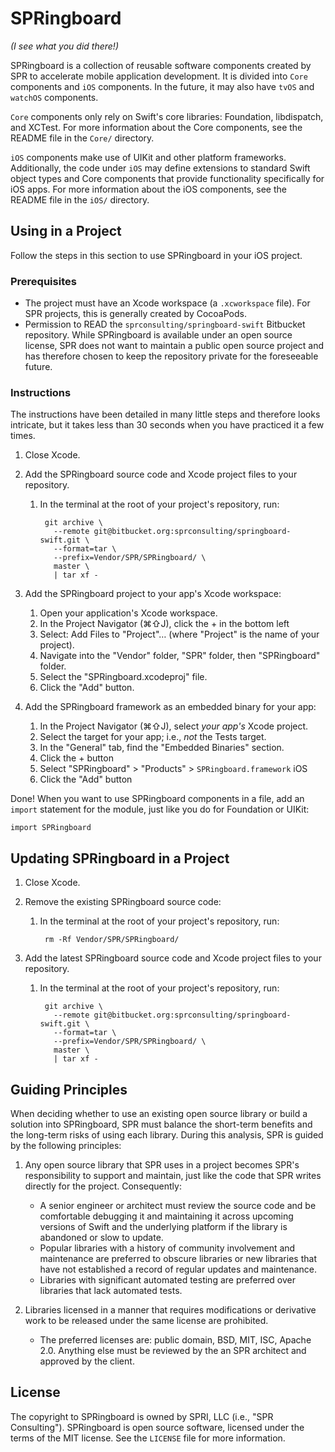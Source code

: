 SPRingboard
===========

_(I see what you did there!)_

SPRingboard is a collection of reusable software components created by SPR to
accelerate mobile application development. It is divided into `Core` components
and `iOS` components. In the future, it may also have `tvOS` and `watchOS`
components. 

`Core` components only rely on Swift's core libraries: Foundation, libdispatch,
and XCTest. For more information about the Core components, see the README file 
in the `Core/` directory. 

`iOS` components make use of UIKit and other platform frameworks. Additionally,
the code under `iOS` may define extensions to standard Swift object types and 
Core components that provide functionality specifically for iOS apps. For 
more information about the iOS components, see the README file in the `iOS/` 
directory. 


Using in a Project
------------------

Follow the steps in this section to use SPRingboard in your iOS project. 

### Prerequisites

- The project must have an Xcode workspace (a `.xcworkspace` file). For SPR 
  projects, this is generally created by CocoaPods.
- Permission to READ the `sprconsulting/springboard-swift` Bitbucket 
  repository. While SPRingboard is available under an open source license, SPR 
  does not want to maintain a public open source project and has therefore 
  chosen to keep the repository private for the foreseeable future. 

### Instructions

The instructions have been detailed in many little steps and therefore looks 
intricate, but it takes less than 30 seconds when you have practiced it a few 
times. 

1.  Close Xcode.

2.  Add the SPRingboard source code and Xcode project files to your repository. 
    1. In the terminal at the root of your project's repository, run:

            git archive \
              --remote git@bitbucket.org:sprconsulting/springboard-swift.git \
              --format=tar \
              --prefix=Vendor/SPR/SPRingboard/ \
              master \
              | tar xf -

3.  Add the SPRingboard project to your app's Xcode workspace:
    1. Open your application's Xcode workspace.
    2.  In the Project Navigator (⌘⇧J), click the + in the bottom left
    3.  Select: Add Files to "Project"… (where "Project" is the name of your 
        project).
    4.  Navigate into the "Vendor" folder, "SPR" folder, then "SPRingboard" 
        folder. 
    5.  Select the "SPRingboard.xcodeproj" file.
    6.  Click the "Add" button.

4.  Add the SPRingboard framework as an embedded binary for your app:
    1.  In the Project Navigator (⌘⇧J), select _your app's_ Xcode project.
    2.  Select the target for your app; i.e., _not_ the Tests target.
    3.  In the "General" tab, find the "Embedded Binaries" section.
    4.  Click the + button
    5.  Select "SPRingboard" > "Products" > `SPRingboard.framework` iOS
    6.  Click the "Add" button

Done! When you want to use SPRingboard components in a file, add an `import` statement for the module, just like you do for Foundation or UIKit:

    import SPRingboard


Updating SPRingboard in a Project
---------------------------------

1.  Close Xcode.

2.  Remove the existing SPRingboard source code:
    1. In the terminal at the root of your project's repository, run:

            rm -Rf Vendor/SPR/SPRingboard/

3.  Add the latest SPRingboard source code and Xcode project files to your 
    repository. 
    1. In the terminal at the root of your project's repository, run:

            git archive \
              --remote git@bitbucket.org:sprconsulting/springboard-swift.git \
              --format=tar \
              --prefix=Vendor/SPR/SPRingboard/ \
              master \
              | tar xf -


Guiding Principles
------------------

When deciding whether to use an existing open source library or build a 
solution into SPRingboard, SPR must balance the short-term benefits and the 
long-term risks of using each library. During this analysis, SPR is guided by 
the following principles: 

1.  Any open source library that SPR uses in a project becomes SPR's 
    responsibility to support and maintain, just like the code that SPR writes 
    directly for the project. Consequently:
    - A senior engineer or architect must review the source code and be 
      comfortable debugging it and maintaining it across upcoming versions of 
      Swift and the underlying platform if the library is abandoned or slow to 
      update. 
    - Popular libraries with a history of community involvement and maintenance
      are preferred to obscure libraries or new libraries that have not 
      established a record of regular updates and maintenance. 
    - Libraries with significant automated testing are preferred over libraries
      that lack automated tests. 

2.  Libraries licensed in a manner that requires modifications or derivative 
    work to be released under the same license are prohibited. 
    - The preferred licenses are: public domain, BSD, MIT, ISC, Apache 2.0. 
      Anything else must be reviewed by the an SPR architect and approved by 
      the client. 


License
-------

The copyright to SPRingboard is owned by SPRI, LLC (i.e., "SPR Consulting").
SPRingboard is open source software, licensed under the terms of the MIT
license. See the `LICENSE` file for more information.

